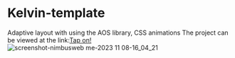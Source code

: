 # Kelvin-template
Adaptive layout with using the AOS library, CSS animations
The project can be viewed at the link:[Tap on!](https://shiny-meringue-455fa2.netlify.app/)
![screenshot-nimbusweb me-2023 11 08-16_04_21](https://github.com/sbl-igor/Kelvin-template/assets/80469915/e5814632-9281-401e-a192-843498ca61a5)
